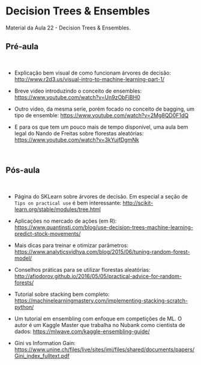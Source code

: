 # Decision Trees & Ensembles
Material da Aula 22 - Decision Trees & Ensembles.
​
## Pré-aula
​
- Explicação bem visual de como funcionam árvores de decisão: http://www.r2d3.us/visual-intro-to-machine-learning-part-1/

- Breve video introduzindo o conceito de ensembles: https://www.youtube.com/watch?v=Un9zObFjBH0

- Outro video, da mesma serie, porém focado no conceito de bagging, um tipo de ensemble: https://www.youtube.com/watch?v=2Mg8QD0F1dQ

- E para os que tem um pouco mais de tempo disponível, uma aula bem legal do Nando de Freitas sobre florestas aleatórias: https://www.youtube.com/watch?v=3kYujfDgmNk


​
## Pós-aula
​
- Página do SKLearn sobre árvores de decisão. Em especial a seção de `Tips on practical use` é bem interessante: http://scikit-learn.org/stable/modules/tree.html

- Aplicações no mercado de ações (em R): https://www.quantinsti.com/blog/use-decision-trees-machine-learning-predict-stock-movements/ 

- Mais dicas para treinar e otimizar parâmetros: https://www.analyticsvidhya.com/blog/2015/06/tuning-random-forest-model/

-	Conselhos práticas para se utilizar florestas aleatórias: http://afiodorov.github.io/2016/05/05/practical-advice-for-random-forests/

- Tutorial sobre stacking bem completo: https://machinelearningmastery.com/implementing-stacking-scratch-python/

- Um tutorial em ensembling com enfoque em competições de ML. O autor é um Kaggle Master que trabalha no Nubank como cientista de dados: https://mlwave.com/kaggle-ensembling-guide/

-	Gini vs Information Gain: https://www.unine.ch/files/live/sites/imi/files/shared/documents/papers/Gini_index_fulltext.pdf